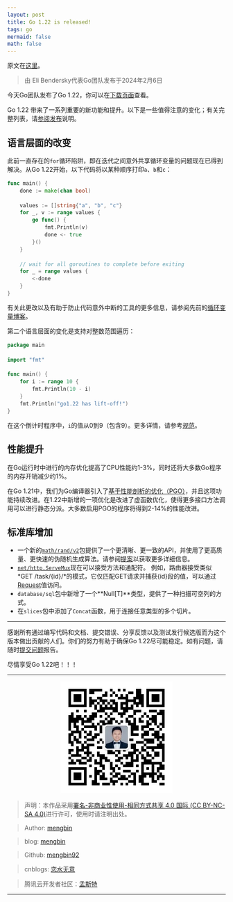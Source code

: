 ```yaml
---
layout: post
title: Go 1.22 is released!
tags: go
mermaid: false
math: false
---  
```


原文在[这里](https://go.dev/blog/go1.22)。  

> 由 Eli Bendersky代表Go团队发布于2024年2月6日

今天Go团队发布了Go 1.22，你可以在[下载页面](https://go.dev/dl/)查看。  

Go 1.22 带来了一系列重要的新功能和提升。以下是一些值得注意的变化；有关完整列表，请[参阅发布](https://go.dev/doc/go1.22)说明。  

## 语言层面的改变  

此前一直存在的`for`循环陷阱，即在迭代之间意外共享循环变量的问题现在已得到解决。从Go 1.22开始，以下代码将以某种顺序打印`a`、`b`和`c`：  

```go
func main() {
    done := make(chan bool)

    values := []string{"a", "b", "c"}
    for _, v := range values {
        go func() {
            fmt.Println(v)
            done <- true
        }()
    }

    // wait for all goroutines to complete before exiting
    for _ = range values {
        <-done
    }
}
```

有关此更改以及有助于防止代码意外中断的工具的更多信息，请参阅先前的[循环变量博客](https://go.dev/blog/loopvar-preview)。  

第二个语言层面的变化是支持对整数范围遍历：  

```go
package main

import "fmt"

func main() {
    for i := range 10 {
        fmt.Println(10 - i)
    }
    fmt.Println("go1.22 has lift-off!")
}
```

在这个倒计时程序中，`i`的值从0到9（包含9）。更多详情，请参考[规范](https://go.dev/ref/spec#For_range)。  

## 性能提升

在Go运行时中进行的内存优化提高了CPU性能约1-3%，同时还将大多数Go程序的内存开销减少约1%。

在Go 1.21中，我们为Go编译器引入了[基于性能剖析的优化（PGO）](https://go.dev/blog/pgo)，并且这项功能持续改进。在1.22中新增的一项优化是改进了虚函数优化，使得更多接口方法调用可以进行静态分派。大多数启用PGO的程序将得到2-14%的性能改进。

## 标准库增加  

- 一个新的[`math/rand/v2`](https://go.dev/pkg/math/rand/v2)包提供了一个更清晰、更一致的API，并使用了更高质量、更快速的伪随机生成算法。请参阅[提案](https://go.dev/issue/61716)以获取更多详细信息。
- [`net/http.ServeMux`](https://go.dev/pkg/net/http#ServeMux)现在可以接受方法和通配符。
  例如，路由器接受类似*GET /task/{id}/*的模式，它仅匹配GET请求并捕获{id}段的值，可以通过[Request](https://go.dev/pkg/net/http#Request)值访问。
- `database/sql`包中新增了一个**Null[T]**类型，提供了一种扫描可空列的方式。
- 在`slices`包中添加了`Concat`函数，用于连接任意类型的多个切片。  

---  

感谢所有通过编写代码和文档、提交错误、分享反馈以及测试发行候选版而为这个版本做出贡献的人们。你们的努力有助于确保Go 1.22尽可能稳定。如有问题，请随时[提交问题](https://go.dev/issue/new)报告。

尽情享受Go 1.22吧！！！  

---

<div align="center">
  <img src="../img/qrcode_wechat.jpg" alt="孟斯特">
</div>

> 声明：本作品采用[署名-非商业性使用-相同方式共享 4.0 国际 (CC BY-NC-SA 4.0)](https://creativecommons.org/licenses/by-nc-sa/4.0/deed.zh)进行许可，使用时请注明出处。  

> Author: [mengbin](mengbin1992@outlook.com)  

> blog: [mengbin](https://mengbin.top)  

> Github: [mengbin92](https://mengbin92.github.io/)  

> cnblogs: [恋水无意](https://www.cnblogs.com/lianshuiwuyi/)  

> 腾讯云开发者社区：[孟斯特](https://cloud.tencent.com/developer/user/6649301)  

---
